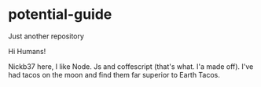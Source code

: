 # potential-guide
Just another repository



Hi Humans!

Nickb37 here, I like Node. Js and coffescript (that's what. I'a made off). I've had tacos on the moon and find them far superior to Earth Tacos.

